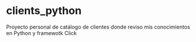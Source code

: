 # clients_python
Proyecto personal de catálogo de clientes donde reviso mis conocimientos en Python y framewotk Click
